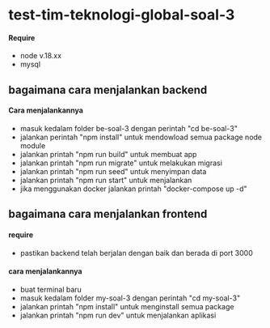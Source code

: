 # test-tim-teknologi-global-soal-3

#### Require

- node v.18.xx
- mysql

## bagaimana cara menjalankan backend 

#### Cara menjalankannya

- masuk kedalam folder be-soal-3 dengan perintah "cd be-soal-3"
- jalankan perintah "npm install" untuk mendowload semua package node module
- jalankan printah "npm run build" untuk membuat app
- jalankan printah "npm run migrate" untuk melakukan migrasi
- jalankan printah "npm run seed" untuk menyimpan data
- jalankan printah "npm run start" untuk menjalankan
- jika menggunakan docker jalankan printah "docker-compose up -d"


## bagaimana cara menjalankan frontend

#### require
- pastikan backend telah berjalan dengan baik dan berada di port 3000

#### cara menjalankannya 

- buat terminal baru
- masuk kedalam folder my-soal-3 dengan perintah "cd my-soal-3"
- jalankan printah "npm install" untuk menginstall semua package
- jalankan printah "npm run dev" untuk menjalankan aplikasi